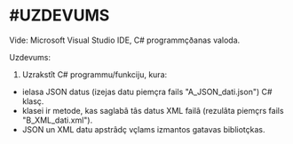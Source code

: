 #UZDEVUMS
==================

Vide: Microsoft Visual Studio IDE, C# programmçðanas valoda.

Uzdevums: 
1. Uzrakstît C# programmu/funkciju, kura:
 - ielasa JSON datus (izejas datu piemçra fails "A_JSON_dati.json") C# klasç.
 - klasei ir metode, kas saglabâ tâs datus XML failâ (rezulâta piemçrs fails "B_XML_dati.xml").
 - JSON un XML datu apstrâdç vçlams izmantos gatavas bibliotçkas.
